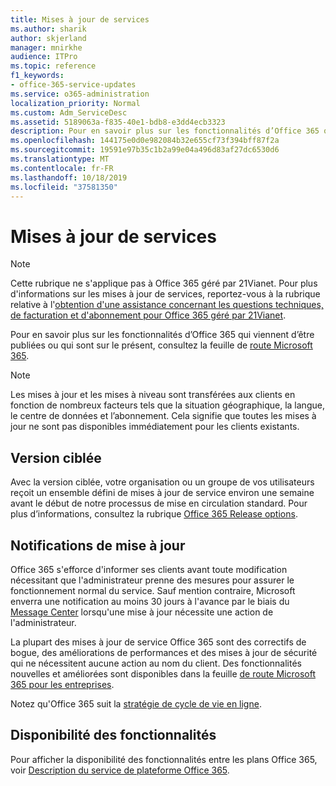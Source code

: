 ```yaml
---
title: Mises à jour de services
ms.author: sharik
author: skjerland
manager: mnirkhe
audience: ITPro
ms.topic: reference
f1_keywords:
- office-365-service-updates
ms.service: o365-administration
localization_priority: Normal
ms.custom: Adm_ServiceDesc
ms.assetid: 5189063a-f835-40e1-bdb8-e3dd4ecb3323
description: Pour en savoir plus sur les fonctionnalités d’Office 365 qui viennent d’être publiées ou qui sont sur le présent, consultez la feuille de route Microsoft 365.
ms.openlocfilehash: 144175e0d0e982084b32e655cf73f394bff87f2a
ms.sourcegitcommit: 19591e97b35c1b2a99e04a496d83af27dc6530d6
ms.translationtype: MT
ms.contentlocale: fr-FR
ms.lasthandoff: 10/18/2019
ms.locfileid: "37581350"
---
```

# <a name="service-updates"></a>Mises à jour de services

> [!NOTE]
> Cette rubrique ne s'applique pas à Office 365 géré par 21Vianet. Pour plus d'informations sur les mises à jour de services, reportez-vous à la rubrique relative à l'[obtention d'une assistance concernant les questions techniques, de facturation et d'abonnement pour Office 365 géré par 21Vianet](http://go.microsoft.com/fwlink/?LinkID=733350&amp;clcid=0x409). 
  
Pour en savoir plus sur les fonctionnalités d’Office 365 qui viennent d’être publiées ou qui sont sur le présent, consultez la feuille de [route Microsoft 365](https://go.microsoft.com/fwlink/?LinkId=509914).
  
> [!NOTE]
> Les mises à jour et les mises à niveau sont transférées aux clients en fonction de nombreux facteurs tels que la situation géographique, la langue, le centre de données et l’abonnement. Cela signifie que toutes les mises à jour ne sont pas disponibles immédiatement pour les clients existants. 
  
## <a name="targeted-release"></a>Version ciblée

Avec la version ciblée, votre organisation ou un groupe de vos utilisateurs reçoit un ensemble défini de mises à jour de service environ une semaine avant le début de notre processus de mise en circulation standard. Pour plus d’informations, consultez la rubrique [Office 365 Release options](https://docs.microsoft.com/office365/admin/manage/release-options-in-office-365?view=o365-worldwide). 
  
## <a name="update-notifications"></a>Notifications de mise à jour

Office 365 s'efforce d'informer ses clients avant toute modification nécessitant que l'administrateur prenne des mesures pour assurer le fonctionnement normal du service. Sauf mention contraire, Microsoft enverra une notification au moins 30 jours à l'avance par le biais du [Message Center](https://docs.microsoft.com/office365/admin/manage/message-center?view=o365-worldwide) lorsqu'une mise à jour nécessite une action de l'administrateur. 
  
La plupart des mises à jour de service Office 365 sont des correctifs de bogue, des améliorations de performances et des mises à jour de sécurité qui ne nécessitent aucune action au nom du client. Des fonctionnalités nouvelles et améliorées sont disponibles dans la feuille [de route Microsoft 365 pour les entreprises](http://roadmap.office.com/).
  
Notez qu'Office 365 suit la [stratégie de cycle de vie en ligne](https://support.microsoft.com/lifecycle#gp/osslpolicy).
  
## <a name="feature-availability"></a>Disponibilité des fonctionnalités

Pour afficher la disponibilité des fonctionnalités entre les plans Office 365, voir [Description du service de plateforme Office 365](office-365-platform-service-description.md).
  

